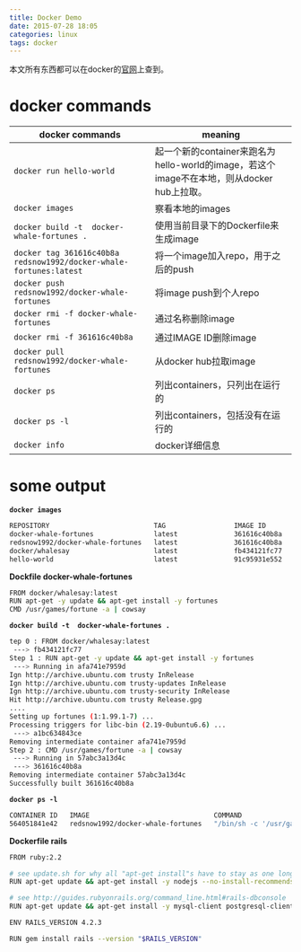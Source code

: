 ```yaml
---
title: Docker Demo
date: 2015-07-28 18:05
categories: linux
tags: docker
---
```

本文所有东西都可以在docker的[官网](http://docs.docker.com/mac/started/)上查到。

# docker commands
| docker commands           | meaning |
| ---                       | ---     |
| `docker run hello-world`  | 起一个新的container来跑名为hello-world的image，若这个image不在本地，则从docker hub上拉取。 |
| `docker images`           | 察看本地的images |
| `docker build -t  docker-whale-fortunes .` | 使用当前目录下的Dockerfile来生成image |
| `docker tag 361616c40b8a redsnow1992/docker-whale-fortunes:latest` | 将一个image加入repo，用于之后的push |
| `docker push redsnow1992/docker-whale-fortunes` | 将image push到个人repo |
| `docker rmi -f docker-whale-fortunes` | 通过名称删除image |
| `docker rmi -f 361616c40b8a` | 通过IMAGE ID删除image |
| `docker pull redsnow1992/docker-whale-fortunes` | 从docker hub拉取image |
| `docker ps` | 列出containers，只列出在运行的 |
| `docker ps -l` | 列出containers，包括没有在运行的 |
| `docker info` | docker详细信息 |

# some output
**`docker images`**
```bash
REPOSITORY                          TAG                 IMAGE ID            CREATED              VIRTUAL SIZE
docker-whale-fortunes               latest              361616c40b8a        About a minute ago   273.9 MB
redsnow1992/docker-whale-fortunes   latest              361616c40b8a        About a minute ago   273.9 MB
docker/whalesay                     latest              fb434121fc77        9 weeks ago          247 MB
hello-world                         latest              91c95931e552        3 months ago         910 B
```
**Dockfile docker-whale-fortunes**
```bash
FROM docker/whalesay:latest
RUN apt-get -y update && apt-get install -y fortunes
CMD /usr/games/fortune -a | cowsay
```
**`docker build -t  docker-whale-fortunes .`**
```bash
tep 0 : FROM docker/whalesay:latest
 ---> fb434121fc77
Step 1 : RUN apt-get -y update && apt-get install -y fortunes
 ---> Running in afa741e7959d
Ign http://archive.ubuntu.com trusty InRelease
Ign http://archive.ubuntu.com trusty-updates InRelease
Ign http://archive.ubuntu.com trusty-security InRelease
Hit http://archive.ubuntu.com trusty Release.gpg
....
Setting up fortunes (1:1.99.1-7) ...
Processing triggers for libc-bin (2.19-0ubuntu6.6) ...
 ---> a1bc634843ce
Removing intermediate container afa741e7959d
Step 2 : CMD /usr/games/fortune -a | cowsay
 ---> Running in 57abc3a13d4c
 ---> 361616c40b8a
Removing intermediate container 57abc3a13d4c
Successfully built 361616c40b8a
```
**`docker ps -l`**
```bash
CONTAINER ID   IMAGE                               COMMAND                CREATED         STATUS                     PORTS   NAMES
564051841e42   redsnow1992/docker-whale-fortunes   "/bin/sh -c '/usr/ga   8 minutes ago   Exited (0) 8 minutes ago           happy_leakey
```
**Dockerfile rails**
```bash
FROM ruby:2.2

# see update.sh for why all "apt-get install"s have to stay as one long line
RUN apt-get update && apt-get install -y nodejs --no-install-recommends && rm -rf /var/lib/apt/lists/*

# see http://guides.rubyonrails.org/command_line.html#rails-dbconsole
RUN apt-get update && apt-get install -y mysql-client postgresql-client sqlite3 --no-install-recommends && rm -rf /var/lib/apt/lists/*

ENV RAILS_VERSION 4.2.3

RUN gem install rails --version "$RAILS_VERSION"
```
